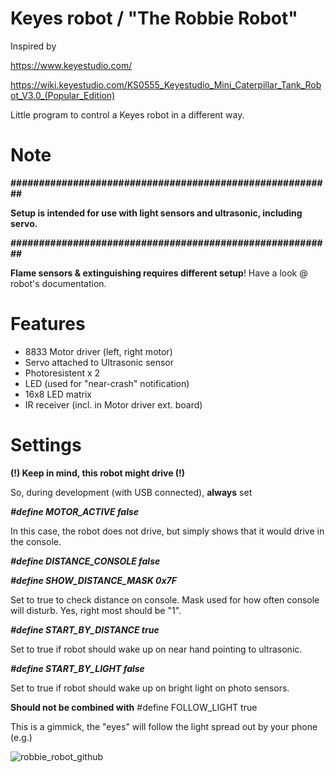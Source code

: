 # Keyes robot / "The Robbie Robot"

Inspired by

https://www.keyestudio.com/

https://wiki.keyestudio.com/KS0555_Keyestudio_Mini_Caterpillar_Tank_Robot_V3.0_(Popular_Edition)

Little program to control a Keyes robot in a different way.

# Note

**#########################################################**

**Setup is intended for use with light sensors and ultrasonic, including servo.**

**#########################################################**

**Flame sensors & extinguishing requires different setup**! Have a look @ robot's documentation.

# Features

* 8833 Motor driver (left, right motor)
* Servo attached to Ultrasonic sensor
* Photoresistent x 2
* LED (used for "near-crash" notification)
* 16x8 LED matrix
* IR receiver (incl. in Motor driver ext. board)

# Settings

**(!) Keep in mind, this robot might drive (!)**

So, during development (with USB connected), **always** set

**_#define MOTOR_ACTIVE false_**

In this case, the robot does not drive, but simply shows that it would drive in the console.

**_#define DISTANCE_CONSOLE false_**

**_#define SHOW_DISTANCE_MASK 0x7F_**

Set to true to check distance on console. Mask used for how often console will disturb. Yes, right most should be "1".

**_#define START_BY_DISTANCE true_**

Set to true if robot should wake up on near hand pointing to ultrasonic.

**_#define START_BY_LIGHT false_**

Set to true if robot should wake up on bright light on photo sensors.

**Should not be combined with** #define FOLLOW_LIGHT true

This is a gimmick, the "eyes" will follow the light spread out by your phone (e.g.)



![robbie_robot_github](https://github.com/VincentGlueck/keyes_robot/assets/139572548/5fff11a8-74e2-4316-81ad-939523db94a2)
